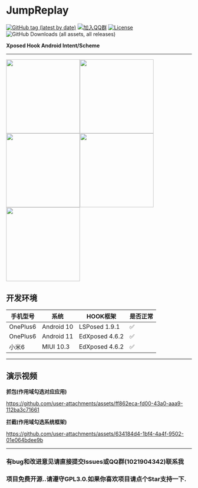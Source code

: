 # JumpReplay

[![GitHub tag (latest by date)](https://img.shields.io/github/v/tag/FourTwooo/JumpReplay?label=version&logo=github)](https://github.com/FourTwooo/JumpReplay/releases) 
[![加入QQ群](https://img.shields.io/badge/QQ群-1021904342-blue?logo=qq)](https://qm.qq.com/cgi-bin/qm/qr?k=6JWWosRVV0rtISqQKNVU5QY8KT0sBQP8&jump_from=webapi&authKey=kvD0trmJvJiWSeFVv1+WTUYBpalYGKh+dF3zgfpLDuByEmZF2wT8XXwC8QuT/tzQ) 
[![License](https://img.shields.io/badge/license-GPL%203.0-blue)](https://raw.githubusercontent.com/FourTwooo/JumpReplay/refs/heads/master/LICENSE) 
![GitHub Downloads (all assets, all releases)](https://img.shields.io/github/downloads/FourTwooo/JumpReplay/total?logo=github)

**Xposed Hook Android Intent/Scheme**

---

<img src="https://github.com/user-attachments/assets/73603153-6f74-468c-aff4-a3a921a6c1bc" width="200"/><img src="https://github.com/user-attachments/assets/1f3e256c-ff1d-402b-9d1d-52a353d68bb3" width="200"/><img src="https://github.com/user-attachments/assets/cc1c2e44-f5b4-4826-a957-72e727990bc4" width="200"/><img src="https://github.com/user-attachments/assets/b73e8411-abb1-4a06-9dcd-938b148f502e" width="200"/><img src="https://github.com/user-attachments/assets/7d1a4ede-337d-4c44-add8-0d739964bc33" width="200"/>




## 开发环境

| 手机型号     | 系统         | HOOK框架         | 是否正常 |
|----------|------------|----------------|------|
| OnePlus6 | Android 10 | LSPosed 1.9.1  | ✅    |
| OnePlus6 | Android 11 | EdXposed 4.6.2 | ✅    |
| 小米6      | MIUI 10.3  | EdXposed 4.6.2 | ✅    |

---
## 演示视频

**抓包(作用域勾选对应应用)**

https://github.com/user-attachments/assets/ff862eca-fd00-43a0-aaa9-112ba3c71661

**拦截(作用域勾选系统框架)**

https://github.com/user-attachments/assets/634184d4-1bf4-4a4f-9502-01e064bdee9b

---

### 有bug和改进意见请直接提交Issues或QQ群(1021904342)联系我
### 项目免费开源..请遵守GPL3.0.如果你喜欢项目请点个Star支持一下.
